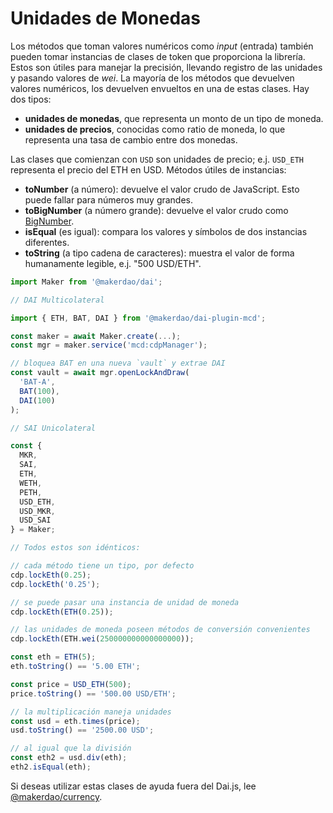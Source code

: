 # Unidades de Monedas

Los métodos que toman valores numéricos como _input_ (entrada) también pueden tomar instancias de clases de token que proporciona la librería. Estos son útiles para manejar la precisión, llevando registro de las unidades y pasando valores de _wei_. La mayoría de los métodos que devuelven valores numéricos, los devuelven envueltos en una de estas clases. Hay dos tipos:

* **unidades de monedas**, que representa un monto de un tipo de moneda.
* **unidades de precios**, conocidas como ratio de moneda, lo que representa una tasa de cambio entre dos monedas.

Las clases que comienzan con `USD` son unidades de precio; e.j. `USD_ETH` representa el precio del ETH en USD. Métodos útiles de instancias:

* **toNumber** (a número): devuelve el valor crudo de JavaScript. Esto puede fallar para números muy grandes.
* **toBigNumber** (a número grande): devuelve el valor crudo como [BigNumber](https://github.com/MikeMcl/bignumber.js).
* **isEqual** (es igual): compara los valores y símbolos de dos instancias diferentes.
* **toString** (a tipo cadena de caracteres): muestra el valor de forma humanamente legible, e.j. "500 USD/ETH".

```javascript
import Maker from '@makerdao/dai';

// DAI Multicolateral

import { ETH, BAT, DAI } from '@makerdao/dai-plugin-mcd';

const maker = await Maker.create(...);
const mgr = maker.service('mcd:cdpManager');

// bloquea BAT en una nueva `vault` y extrae DAI
const vault = await mgr.openLockAndDraw(
  'BAT-A',
  BAT(100),
  DAI(100)
);

// SAI Unicolateral

const {
  MKR,
  SAI,
  ETH,
  WETH,
  PETH,
  USD_ETH,
  USD_MKR,
  USD_SAI
} = Maker;

// Todos estos son idénticos:

// cada método tiene un tipo, por defecto
cdp.lockEth(0.25);
cdp.lockEth('0.25');

// se puede pasar una instancia de unidad de moneda
cdp.lockEth(ETH(0.25));

// las unidades de moneda poseen métodos de conversión convenientes
cdp.lockEth(ETH.wei(250000000000000000));

const eth = ETH(5);
eth.toString() == '5.00 ETH';

const price = USD_ETH(500);
price.toString() == '500.00 USD/ETH';

// la multiplicación maneja unidades
const usd = eth.times(price);
usd.toString() == '2500.00 USD';

// al igual que la división
const eth2 = usd.div(eth);
eth2.isEqual(eth);
```

Si deseas utilizar estas clases de ayuda fuera del Dai.js, lee [@makerdao/currency](https://github.com/makerdao/currency).